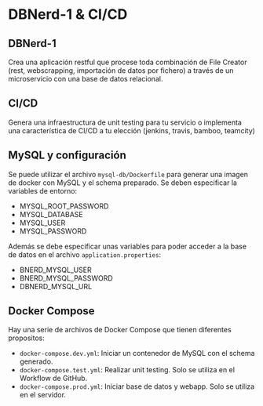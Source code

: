 # DBNerd-1 & CI/CD
## DBNerd-1
Crea una aplicación restful que procese toda combinación de File Creator (rest, webscrapping, importación de datos por fichero) a través de un microservicio con una base de datos relacional.
## CI/CD
Genera una infraestructura de unit testing para tu servicio o implementa una característica de CI/CD a tu elección (jenkins, travis, bamboo, teamcity)
## MySQL y configuración
Se puede utilizar el archivo `mysql-db/Dockerfile` para generar una imagen de docker con MySQL y el schema preparado. Se deben especificar la variables de entorno:
- MYSQL_ROOT_PASSWORD
- MYSQL_DATABASE
- MYSQL_USER
- MYSQL_PASSWORD

Además se debe especificar unas variables para poder acceder a la base de datos en el archivo `application.properties`:
- BNERD_MYSQL_USER
- BNERD_MYSQL_PASSWORD
- DBNERD_MYSQL_URL

## Docker Compose
Hay una serie de archivos de Docker Compose que tienen diferentes propositos:
- `docker-compose.dev.yml`: Iniciar un contenedor de MySQL con el schema generado.
- `docker-compose.test.yml`: Realizar unit testing. Solo se utiliza en el Workflow de GitHub.
- `docker-compose.prod.yml`: Iniciar base de datos y webapp. Solo se utiliza en el servidor.
